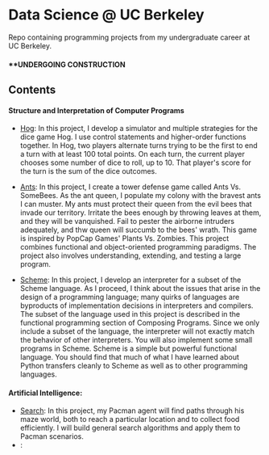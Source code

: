 # Data Science @ UC Berkeley 
Repo containing programming projects from my undergraduate career at UC Berkeley. 

#### **UNDERGOING CONSTRUCTION

## Contents

#### Structure and Interpretation of Computer Programs
- [Hog](https://github.com/sairachawla/data-science-berkeley/tree/main/hog):  In this project, I develop a simulator and multiple strategies for the dice game Hog. I use control statements and higher-order functions together. In Hog, two players alternate turns trying to be the first to end a turn with at least 100 total points. On each turn, the current player chooses some number of dice to roll, up to 10. That player's score for the turn is the sum of the dice outcomes.

- [Ants](https://github.com/sairachawla/data-science-berkeley/tree/main/ants): In this project, I create a tower defense game called Ants Vs. SomeBees. As the ant queen, I populate my colony with the bravest ants I can muster. My ants must protect their queen from the evil bees that invade our territory. Irritate the bees enough by throwing leaves at them, and they will be vanquished. Fail to pester the airborne intruders adequately, and thw queen will succumb to the bees' wrath. This game is inspired by PopCap Games' Plants Vs. Zombies. This project combines functional and object-oriented programming paradigms. The project also involves understanding, extending, and testing a large program.

- [Scheme](https://github.com/sairachawla/data-science-berkeley/tree/main/scheme): In this project, I develop an interpreter for a subset of the Scheme language. As I proceed, I think about the issues that arise in the design of a programming language; many quirks of languages are byproducts of implementation decisions in interpreters and compilers. The subset of the language used in this project is described in the functional programming section of Composing Programs. Since we only include a subset of the language, the interpreter will not exactly match the behavior of other interpreters. You will also implement some small programs in Scheme. Scheme is a simple but powerful functional language. You should find that much of what I have learned about Python transfers cleanly to Scheme as well as to other programming languages.

#### Artificial Intelligence: 
- [Search](https://github.com/sairachawla/data-science-berkeley/tree/main/search): In this project, my Pacman agent will find paths through his maze world, both to reach a particular location and to collect food efficiently. I will build general search algorithms and apply them to Pacman scenarios.
- [](): 
